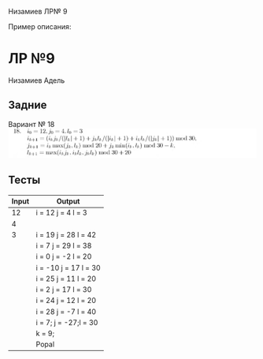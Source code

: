 Низамиев ЛР№ 9

Пример описания:
# ЛР №9

Низамиев Адель

## Задние
Вариант № 18
![](https://github.com/Spaceship1019/labs-first-course/blob/Nizamiev-lab9/Screenshot_20221105_225222.png)


## Тесты

| Input  | Output                |
|--------|-----------------------|
| 12     | i = 12 j = 4 l = 3    |
| 4      |                       | 
| 3      | i = 19 j = 28 l = 42  |
|        |  i = 7 j = 29 l = 38  |
|        |  i = 0 j = -2 l = 20  |
|        |  i = -10 j = 17 l = 30|
|        |  i = 25 j = 11 l = 20 |
|        |  i = 2 j = 17 l = 30  |
|        |  i = 24 j = 12 l = 20 |
|        |  i = 28 j = -7 l = 40 |
|        |  i = 7; j = -27;l = 30|
|        |  k = 9;               |   
|        |  Popal                |

       

